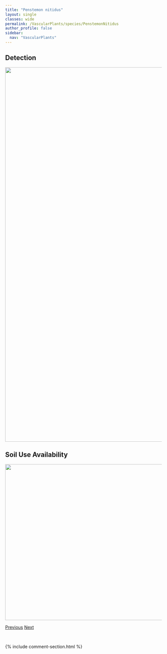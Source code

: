 ```yaml
---
title: "Penstemon nitidus"
layout: single
classes: wide
permalink: /VascularPlants/species/PenstemonNitidus
author_profile: false
sidebar:
  nav: "VascularPlants"
---
```


<h2>Detection</h2>

<a href="https://drive.google.com/uc?export=view&id=1VNFLCD0YZ8ffFYVqzcvIeQKD6bUYimr3">
<img src="https://drive.google.com/uc?export=view&id=1VNFLCD0YZ8ffFYVqzcvIeQKD6bUYimr3" height = "1200" width = "800">
</a>


<h2>Soil Use Availability</h2>

<a href="https://drive.google.com/uc?export=view&id=1DdC3BMq1ICm1hNyDTvQ5aZgoV2H4fCaE">
<img src="https://drive.google.com/uc?export=view&id=1DdC3BMq1ICm1hNyDTvQ5aZgoV2H4fCaE" height = "500" width = "1000">
</a>


<a href="/DevelopmentWebsite/VascularPlants/species/PenstemonGracilis" class="pagination--pager" title="Penstemon gracilis">Previous</a> <a href="/DevelopmentWebsite/VascularPlants/species/PenstemonProcerus" class="pagination--pager" title="Penstemon procerus">Next</a>

<p>&nbsp;</p>

{% include comment-section.html %}
